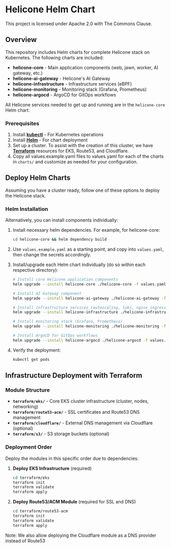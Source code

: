 # Helicone Helm Chart

This project is licensed under Apache 2.0 with The Commons Clause.

## Overview

This repository includes Helm charts for complete Helicone stack on Kubernetes. The following charts
are included:

<!-- TODO Update to include the up to date helm charts that are created -->

- **helicone-core** - Main application components (web, jawn, worker, AI gateway, etc.)
- **helicone-ai-gateway** - Helicone's AI Gateway
- **helicone-infrastructure** - Infrastructure services (eBPF)
- **helicone-monitoring** - Monitoring stack (Grafana, Prometheus)
- **helicone-argocd** - ArgoCD for GitOps workflows

All Helicone services needed to get up and running are in the `helicone-core` Helm chart.

### Prerequisites

1. Install **[kubectl](https://kubernetes.io/docs/tasks/tools/install-kubectl/)** - For Kubernetes
   operations
2. Install **[Helm](https://helm.sh/docs/intro/install/)** - For chart deployment
3. Set up a cluster. To assist with the creation of this cluster, we have
   **[Terraform](https://developer.hashicorp.com/terraform/install)** resources for EKS, Route53,
   and Cloudflare.
4. Copy all values.example.yaml files to values.yaml for each of the charts in `charts/` and
   customize as needed for your configuration.

## Deploy Helm Charts

Assuming you have a cluster ready, follow one of these options to deploy the Helicone stack.

### Helm Installation

Alternatively, you can install components individually:

1. Install necessary helm dependencies. For example, for helicone-core:

   ```bash
   cd helicone-core && helm dependency build
   ```

2. Use `values.example.yaml` as a starting point, and copy into `values.yaml`, then change the
   secrets accordingly.

3. Install/upgrade each Helm chart individually (do so within each respective directory):

   ```bash
   # Install core Helicone application components
   helm upgrade --install helicone-core ./helicone-core -f values.yaml

   # Install AI Gateway component
   helm upgrade --install helicone-ai-gateway ./helicone-ai-gateway -f values.yaml

   # Install infrastructure services (autoscaling, loki, nginx ingress controller)
   helm upgrade --install helicone-infrastructure ./helicone-infrastructure -f values.yaml

   # Install monitoring stack (Grafana, Prometheus)
   helm upgrade --install helicone-monitoring ./helicone-monitoring -f values.yaml

   # Install ArgoCD for GitOps workflows
   helm upgrade --install helicone-argocd ./helicone-argocd -f values.yaml
   ```

4. Verify the deployment:

   ```bash
   kubectl get pods
   ```

<!-- TODO Explain how to set up ingress -->

## Infrastructure Deployment with Terraform

### Module Structure

- **`terraform/eks/`** - Core EKS cluster infrastructure (cluster, nodes, networking)
- **`terraform/route53-acm/`** - SSL certificates and Route53 DNS management
- **`terraform/cloudflare/`** - External DNS management via Cloudflare (optional)
- **`terraform/s3/`** - S3 storage buckets (optional)
<!-- TODO Add the rest of the module structures -->

### Deployment Order

Deploy the modules in this specific order due to dependencies:

1. **Deploy EKS Infrastructure** (required)
   <!-- TODO Explain how the modules for different regions work -->

   ```bash
   cd terraform/eks
   terraform init
   terraform validate
   terraform apply
   ```

2. **Deploy Route53/ACM Module** (required for SSL and DNS)

   ```bash
   cd terraform/route53-acm
   terraform init
   terraform validate
   terraform apply
   ```

Note: We also allow deploying the Cloudflare module as a DNS provider instead of Route53

<!-- TODO Explain gitops approach -->
